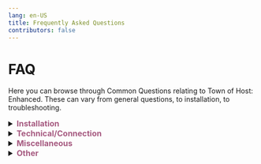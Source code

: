 ```yaml
---
lang: en-US
title: Frequently Asked Questions
contributors: false
---
```


# FAQ

Here you can browse through Common Questions relating to Town of Host: Enhanced. These can vary from general questions, to installation, to troubleshooting.

<font size=3em>
<details>
<summary><b><font color=#a65a80>Installation</font></b></summary>
<details>
<summary><b><font color=gray>Alpha Builds Distribution Policy</font></b></summary>

## Distribution Policy

<b>Alpha Builds are not for distribution. If you are found to be distributing these builds, you will be removed from the respective role and your access to the builds will be revoked. <br>
If you are a content creator, you may use these builds in your videos, but you may not provide a download link for your viewers. If you are found to be distributing these builds, you will be removed from the respective role and your access to the builds will be revoked.<br><br>
This policy is in place to keep the integrity of our Sponsor, Contributor, & Tester roles. If you are interested in becoming one of these roles, please see the below sections for more information.</b>
</details>
<details>
<summary><b><font color=gray>Can I install Town of Host: Enhanced on computers, phones, tablets, & consoles?</font></b></summary>

You can only install mods on PC/Computer. You must have the Steam, Epic, Xbox App, or Itch versions of Among Us to download mods. If you have no PC/Computer, you don’t need to worry as, even if you don't have/can't get the mod, you can still join Host-Only mods (such as TOHE, TOH, PL, etc) as long as you have Among Us on any device! You can find the lobbies of these mods to join and play as long as you are on the right game version.
</details>
<details>
<summary><b><font color=gray>How to obtain</font> <font color=#996d7f>Stable Builds</font></b></summary>

* Visit `#tohe-release` in TEN's [Discord Server](https://discord.gg/ten), or go [here](https://github.com/0xDrMoe/TownofHost-Enhanced/releases/latest) to download it directly from GitHub. 

Installation requires that you own a PC version of Among Us on Steam, Epic, Xbox App, or Itch. Microsoft Store will not work.
</details>
<details>
<summary><b><font color=gray>Help Installing Town of Host: Enhanced for</font> <font color=#14356a>Steam</font></b></summary>

Notice: You can follow the installation video [HERE](https://www.youtube.com/watch?v=2oyD75caFQ0) if you want visuals with steps. However, the below steps work just fine.

1. Download the latest full Release of Town of Host: Enhanced in `#tohe-release` or [here](https://github.com/0xDrMoe/TownofHost-Enhanced/releases/latest). You only need the main zip such as "`TOHE.v1.0.0.zip`", not the source code files. DO NOT DOWNLOAD THE `-MS` FILE, IT WILL NOT WORK!

2. Once the download is complete, unzip it into a new empty folder like on desktop.

3. Locate your AmongUs install. For example, if you own the game on Steam, you can find this by right clicking on the game in your library, selecting <i>Manage</i>, and finally selecting <i>Browse local files.</i><br>
![image](./images/SteamGetFolder.png)

4. Select all of the files in your Among Us installation and copy them to the folder that now has the files from the TOHE release. The folder should now look something like this:<br>
![image](./images/ResultFolder.png)

5. Within the TOHE folder, run <i>Among Us.exe</i>. The first time running it may take some time while the mod sets up its files. If you see a black screen, just wait a couple minutes. Once it finishes loading, you should get a popup with TOHE news. If you do not see anything about TOHE, double check that your files are all in the same folder.<br>
Note: If you separated your TOHE Mod and Vanilla folders, and run into an issue where it says 'you are logged out/in offline mode', close TOHE and open Steam (or launch Vanilla AU as this will open Steam too), then try again. This should solve the issue. (Separating your folders isn't required, but recommended so your mod still works if a major Among Us update is released.)

6. `(Optional)` Right click your <i>Among Us.exe</i> and click <i>Create shortcut</i>. Move your new shortcut to wherever you can easily access it, such as your Desktop!
#### You have now installed Town of Host: Enhanced! All that remains is to start up a private lobby and customize your settings.

> From: NotPyro404
</details>
<details>
<summary><b><font color=gray>Help Installing Town of Host: Enhanced for</font> <font color=#343434>Epic Games</font></b></summary>

Notice: You can follow the installation video [HERE](https://www.youtube.com/watch?v=2oyD75caFQ0) if you want visuals with steps. However, the below steps work just fine.

1. Download the latest full Release of Town of Host: Enhanced in `#tohe-release` or [here](https://github.com/0xDrMoe/TownofHost-Enhanced/releases/latest). You only need the main zip such as "`TOHE.v1.0.0.zip`", not the source code files. DO NOT DOWNLOAD THE `-MS` FILE, IT WILL NOT WORK!

2. Once the download is complete, unzip it into a new empty folder somewhere like on desktop.

3. Locate your AmongUs install. Find Among Us and click on the 3 dots `...` > click the folder icon button on the installation bar.<br>
![image](./images/EpicInstallation.png)

4. Select all of the files in your TOHE folder and copy them to the Among Us installation folder. The folder should now look something like this:<br>
![image](./images/EpicFiles.png)

5. Within the Among Us folder, run <i>EpicGamesStarter.exe</i> ([Download Here](https://github.com/whichtwix/EpicGamesStarter/releases/tag/1.0.2) & follow instructions on page.) The first time running it may take some time while installing a prerequisite and the mod sets up its files. If you see a black screen or a console window, just wait a couple minutes. Once it finishes loading, you should get a popup with TOHE news. If you do not see anything about TOHE, double check that your files are all in the same folder.<br>
Note: Unlike Steam, you shouldn't run into the 'you are logged out/in offline mode' issue as TOHE has to be in your Epic Games folder and cannot be separated. You can play Vanilla as usual by clicking the Settings Wheel in the top-right of the window, and swapping to Vanilla.

6. Add the folder you put the mod and among us files in as a exclusion for any antivirus you have and windows defender.

7. `(Optional)` Right click your <i>EpicGamesStarter.exe</i> and click <i>Create shortcut</i>. Move your new shortcut to wherever you can easily access it, such as your Desktop!

#### You have now installed Town of Host: Enhanced! All that remains is to start up a private lobby and customize your settings.

> From: Twix
</details>
<details>
<summary><b><font color=gray>Help Installing Town of Host: Enhanced for</font> <font color=#0e7a0d>Xbox App</font></b></summary>

NOTE: This is for the `Xbox App` version of Among Us. You cannot download TOHE on the Microsoft Store version of Among Us. TOHE cannot be downloaded on Xbox Consoles.

1. Download the latest full Release of Town of Host: Enhanced [here](https://github.com/0xDrMoe/TownofHost-Enhanced/releases/latest). You only need the other zip such as "`TOHE.v1.0.0-MS.zip`", not the source code files. MAKE SURE YOU DOWNLOAD THE `-MS` FILE, OTHERWISE IT WILL NOT WORK!<br>

2. Once the download is complete, unzip it into a new empty folder like on desktop.

3. Locate your AmongUs install. Firstly you need to go to Xbox App, then you can find this by right clicking on the game in your Library, selecting <i>Manage</i>, then <i>Files</i>, and finally selecting <i>Browse files</i>.<br>
![image](./images/MSGetFolder.png)

4. Select all of the files in your TOHE folder and copy them to the Among Us installation folder. The folder should now look something like this:<br>
![image](./images/MSResultFolder.png)

5. Now go back to Xbox App, then launch the game like you would normally do. Theres no problem in launching the game with <i>Among Us.exe</i> at all.<br>
Note: Like Epic Games, you shouldn't run into the 'you are logged out/in offline mode' issue as TOHE has to be in your Xbox App folder and cannot be separated. You can play Vanilla as usual by clicking the Settings Wheel in the top-right of the window, and swapping to Vanilla.<br><br>

#### You have now installed Town of Host: Enhanced! All that remains is to start up a private lobby and customize your settings.

> From: Pietro
</details>
<details>
<summary><b><font color=gray>Help Installing Town of Host: Enhanced for</font> <font color=#15b1ca>Thunderstore Mod Manager</font></b></summary>

1. Download [Thunderstore Mod Manager](https://www.overwolf.com/app/thunderstore-thunderstore_mod_manager). You can change the destination if you want, but that's not required. Once the download and installation is finished, open <b>Thunderstore Mod Manager</b> (There should be an icon on your desktop, if not then check around in AppData).

2. Search for <b>Among Us</b> on the supported games list. Click <i>Select game</i> & select the platform that you're using to play Among Us, then wait for it to load the mod list.

3. On the Profile Selection page, you can use the <i>Default</i> profile, or create a new one specifically for <b>TOHE</b>. Click <i>Select profile</i>, and use the sidebar to find <i>Get mods</i>. 

4. Search for <b>TOHE</b>. Click the option by: <b><i>TheEnhancedNetwork</i></b> as this is the official version, and click <i>Download</i>. Once it finishes, use the sidebar to find <i>My mods</i>.

5. Near the top of your screen, click the <i>Modded</i> option. (Clicking <i>Vanilla</i> will launch Vanilla, self explanatory.)

#### You have now installed Town of Host: Enhanced! All that remains is to start up a private lobby and customize your settings.

> From: NotPyro404
</details>
<details>
<summary><b><font color=gray>Help Installing Town of Host: Enhanced for</font> <font color=#3004fc>Mod Manager</font></b></summary>

(Sorry! Mod Manager is <i>currently</i> out of commission at this point in time.)

1. Download the [Mod Manager 7](https://goodloss.fr/mm/) installer.

2. Once the download is complete, open the installer and click <i>install</i>. You can change the destination if you want, but that's not required. Once Mod Manager is installed, close the installer (delete it if you'd like) and open Mod Manager (There should be an icon on your desktop, if not then check around in AppData).

3. `(Notice)` If you get a notification like this upon opening Mod Manager, re-install Among Us fully.<br>
![image](./images/ModManagerFail.png)

4. Once you open Mod Manager, swap your search category to <i>Active Mods</i>. Search the page for Town of Host: Enhanced. Click the download icon on the TOHE box, and wait for it to download. Once it downloads, head to your <i>Mods Library</i> and start TOHE.

#### You have now installed Town of Host: Enhanced! All that remains is to start up a private lobby and customize your settings.

> From: NotPyro404
</details>
<details>
<summary><b><font color=gray>How to obtain</font> <font color=#997d6d>Alpha Builds</font></b></summary>

* Accessible by Contributors, Testers, and Sponsors.<br>
`NOT FOR DISTRIBUTION`
- To become a <b>Contributor</b>, you need to help with coding in roles/addons/gamemodes/etc related to the mod.<br>
- To become a <b>Tester</b>, you must be an active content creator with 4 or more of your <b>Town of Host: Enhanced videos</b> having 600+ views on average.<br>
- To become a <b>Sponsor</b>, you need to purchase a package on our [Website](https://weareten.ca/TOHE/) (Insider tier for $5.00 grants Alpha Build access).<br>

Visit `#alpha-builds` in TEN's [Discord Server](https://discord.gg/ten) once you have been accepted into one of the above roles, and download the latest dll!
</details>
<details>
<summary><b><font color=gray>How to obtain</font> <font color=#6d7299>Beta Builds</font></b></summary>

* Visit `#beta-builds` in TEN's [Discord Server](https://discord.gg/ten), and download the latest dll!
</details>
<details>
<summary><b><font color=gray>Help Installing <font color=#997d6d>Alpha</font> & <font color=#6d7299>Beta</font> Builds</font></b></summary>

1. Download the latest dll in `#alpha-builds` or `#beta-builds`.

2. Make sure you don't have your Modded Client open when you attempt to do this, please close TOHE beforehand, otherwise you will get a pop-up which looks something like this:<br>
![image](./images/pluginsInUse.png)

3. Once the download is complete, move the dll into your `TOHE\BepInEx\plugins` folder. (TOHE will be whatever your Mod Folder is, if you renamed it, it will be that one)

4. Within the TOHE folder, run Among Us like you usually would. Once it finishes loading, you should get a popup with TOHE news. If you do not see anything about TOHE, double check that your files are all in the same folder, & that you launched from your modded folder.

#### You have successfully installed a Alpha Build/Beta Build!
</details>
<details>
<summary><b><font color=gray>Help Installing <font color=#ebd326>Presets</font></font></b></summary>

You can save your favorite settings as presets and load them later. You can also download presets shared by others. 

For some Member Submitted Presets, visit the [Resources](/Resources.html) Page.

1. If you want to use a preset, make sure the file is renamed to `Options.json` before using it, if it isn't already. (If you do not have `File name extensions` marked on the `View` Tab, you only need to rename it to `Options`.)

2. You have to put the file in the following directory: `.\Among Us\TOHE-DATA\SaveData` for it to work. (If you cannot locate `TOHE-DATA\SaveData`, try enabling `Hidden items` on the `View` Tab!)

3. `(Note)` If you download a preset that is from a version newer than that one which you are running on, it will still work, but any settings in the preset you downloaded that aren't already in the version you are on will be ignored.

4. `(Keep in Mind)`: It is always suggested to just roll with whatever you like! If you see any roles you may like or are simply interested in, enable them, and mess with them to your personal liking!
</details>
</details>
<details>
<summary><b><font color=#a65a80>Technical/Connection</font></b></summary>
<details>
<summary><b><font color=gray>Could not connect to my Among Us account, why?</font></b></summary>

This problem could occur from a few causes:

1. Steam isn't running! Go and turn on the Steam app, wait for it to load, THEN run modded Among Us.

2. `steam_appid.txt` is missing from the modded folder! Copy it from the vanilla Among Us folder, and paste it into your modded folder.
</details>
<details>
<summary><b><font color=gray>Sure is taking a while to sign in, why?</font></b></summary>

This problem could occur from a few causes:

1. Steam is down! Steam goes down for maintenance every Tuesday at around 7:00PM EST. You will not be able to sign in during this maintenance period. (This may also result in getting the `SteamworksAuthFail` error)

2. Console is still starting up! Click nothing and just wait until it clears out. If it doesn't, see the two below.

3. Your PC is Slow/Bad! Slow or Old PCs will just experience this. Nothing we can do about it, This is a vanilla issue.

4. Login just hung up! If this happens, just click "Go Offline" then try signing in again. It should work. If it doesn't, see the three above.
</details>
<details>
<summary><b><font color=gray>After installing the Town of Host: Enhanced, <font color=#996d6d>it is still in vanilla</font>, why?</font></b></summary>

1. This may be caused by your antivirus software identifying the mod as a virus and automatically deleting it. Please try to close the antivirus software and reinstall it.

2. Please make sure that your game path does not contain any non-English, any characters other than English and numbers in the path may cause the mod to fail to load.
</details>
<details>
<summary><b><font color=gray>Why has my <font color=#996d6d>connection to the server been interrupted?</font></font></b></summary>

If you find that other people can play normally, there are two possibilities:

1. Among Us official servers are overloaded, this situation cannot be avoided.

2. It's time for you to replace the accelerator. If a large number of players are reporting this problem, it is because of a bug in the mod, please wait patiently for the fix and update.
</details>
<details>
<summary><b><font color=gray>Why does it say I am <font color=#996d6d>Unable to connect to my Among Us account?</font></font></b></summary>

There are a few possibilities such as having bad network strength, changing your VPN/VPN instability may also cause this problem. Some solutions are to restart the game, restart the VPN, restarting your router, or restarting the computer entirely.
</details>
<details>
<summary><b><font color=gray>Why did I get a pop-up saying <font color=#996d6d>"You have been kicked by room"</font>?</font></b></summary>

This issue may occur because the room prohibits sending certain messages, such as saying "start" or other variants such as "begin". Some other causes could be that you weren't logged in, used banned words, had a banned nickname, have been banned before, or you could just be on a blacklisted device, (Check [System Settings](/options/Settings/System.html)). It may also be caused by EAC anti-cheat. If none of the above is true, then you were probably just kicked out manually by the host, or got vote-kicked by other players. Another reason you may get kicked is just connection issues.
</details>
<details>
<summary><b><font color=gray>Why didn't TOHE load and give the pop-up <font color=#996d6d>"Fatal Error in GC: Collecting from unknown thread"</font>?</font></b></summary>

This can randomly happen due to errors in the code. re-installing TOHE + re-pasting your Vanilla Among Us files will allow you to play again. If this happens constantly, please be patient as Developers are aware of this error. PS: Make sure you copy important files before re-installing (such as files in your Language folder, TOHE-Data folder, etc).
</details>
<details>
<summary><b><font color=gray>Why do I have a notice saying <font color=#996d6d>"Wrong Version of Among Us"</font> at the top of my screen?</font></b></summary>

Make sure you have updated your Among Us game files in your Modded Folder to the latest version. If you have the error afterwards, make sure you are not on any public betas (for Steam Users), or check the [Notice Channel](https://discord.com/channels/1094344790910455908/1096633728350040145) in The Enhanced Network's [Discord](https://discord.gg/ten).
</details>
<details>
<summary><b><font color=gray>Why did I get a pop-up saying <font color=#996d6d>"You have been kicked by Among Us' official anti-cheat"</font>?</font></b></summary>

The official Among Us anti-cheat system often treats mods as cheats and may kick you out of the game. This situation is unavoidable, and all Host-Only mods have this problem. If you still want to enter a lobby to play, you can only contact the host to reopen the lobby.
</details>
<details>
<summary><b><font color=gray>Why does it say <font color=#996d6d>"An unknown error has occurred and your connection to the server has been interrupted"</font>?</font></b></summary>

Unfortunately, this is a disconnection caused by a mod error or server error. If possible, please send the logs in a #bug-report to solve the problem as soon as possible. Of course, this does not rule out your network reasons.
</details>
<details>
<summary><b><font color=gray>The meeting cannot be end normally, and the lower left corner displays an error: <font color=#996d6d>"Please terminate the meeting manually"</font>, what happened?</font></b></summary>

This is due to some bugs in the meeting billing that prevent the meeting from ending normally. Please press <kbd>Shift</kbd> + <kbd>M</kbd> + <kbd>Enter</kbd> to end the meeting forcefully. If possible, please send the log file in #bug-reports so that the developers can solve the problem as soon as possible.
</details>
<details>
<summary><b><font color=gray>Why does the game <font color=#996d6d>end inexplicably?</font></font></b></summary>

The game will end suddenly if there are an equal amount of Impostors alive to Non-Killing players (and the victory condition of a Neutral isn't met), the victory conditions of a Neutral is met, or the Crew is done all of their tasks. Some other possibilities may include:

1. You have turned on the "Ghost ignores tasks" option and all alive players are finished tasks.

2. You have made the punishment of the "Voting Mode" option to be Suicide, which could have killing all players, leaving Impostors or Neutrals alive to take the win.

3. The host or a certain player made a fatal error, and the mod forcibly ended the game to prevent the game from being frozen.

4. None of these, make a `#bug-report` (Include Logs from /dump!)
</details>
<details>
<summary><b><font color=gray>Just after the start, it shows that the host has forced the end of the game, why?</font></b></summary>

It's a protection mechanism, just ignore it and keep playing. The reason this occurs is because, there is a bug with Host-Only mods that fails to assign roles. When the bug occurs in the original Town of Host, the host will not be able to see the start button, and other players will be loaded with an infinite black screen. In this case, everyone can only exit the game. In Town of Host: Enhanced, in order to avoid this situation, it will automatically detect whether other players are stuck in loading, and if detected, the game will be automatically terminated to prevent everyone from being stuck.
</details>
<details>
<summary><b><font color=gray>Most of the screen is black, but I can interact with the GUI and the sound can still be heard, what happened?</font></b></summary>

This is caused by the failure of the client to assign roles, and it is also one of the unavoidable problems of Host-Only mods. Unfortunately, when this happens, you have to quit the game or just wait until the game ends.
</details>
<details>
<summary><b><font color=gray>Why are there are a lot of duplicate roles in the game?</font></b></summary>

This most likely isn't a bug, please make sure the duplicated role has a Maximum of 1 rather than 2-15.
</details>
<details>
<summary><b><font color=gray>Why did I get vanilla roles?</font></b></summary>

There are a few possibilities

1. You might need to turn on the "Disable vanilla roles" option.

2. You may need to enable more roles or allow more players to be the same role.

3. You may come across this message: "There are incompatible roles in your role list, you may experience vanilla roles", which means you have a certain role & it's addon form enabled. (This should not occur anymore as of 1.2.1 Alpha 3)

4. Eraser might've erased your role, resetting you to your base role (Impostor/Shapeshifter/Crewmate/Engineer/Scientist are all Base Roles (Base Role =/= Team/Role))

5. You may have killed a player with the [OIIAI](/options/Addons/Mixed/OIIAI.html) Add-on. This is normal in this case, as OIIAI resets their killers role to their base role. (Refer Above) 
</details>
<details>
<summary><b><font color=gray>Why does the game <font color=#996d6d>never</font> end?</font></b></summary>

There are a few possibilities,

1. You have enabled "No Game End" in settings. Please turn it off to play normally.

2. If there is equal amount of Crewmates to Impostors, a Crewmate may have the Paranoia addon (count as 2 people)

3. If Cultist is enabled, you might have "Charmed players count as" set to Cultist. You need to have it set to Nothing (They will not count as an Alive player) or Original Team (They will count as their Original Team), as setting it to Cultist means that Charmed players are counted as another alive Cultist. (they wont have recruiting powers like Cultist but game will treat them like they are Cultist.)

4. Nobody has met their victory condition. (This may be obvious but, Impostors haven't killed everyone, Crewmates haven't finished all tasks/exiled all evil roles, etc)

5. None of these, make a `#bug-report` (Include Logs from /dump!)
</details>

</details>
<details>
<summary><b><font color=#a65a80>Miscellaneous</font></b></summary>
<details>
<summary><b><font color=gray>What are Host-Only mods?</font></b></summary>

Host-Only mods are mods that are compatible with vanilla clients, meaning it only needs to be installed by the host and other players can still play without installing the mod.
</details>
<details>
<summary><b><font color=gray>The role reveal at the start of the game shows that I am one role/team, <font color=#996d6d>but in game I am a different role/team</font>, why?</font></b></summary>

In order to be compatible with vanilla, Host-only mods have to give you a Impostor base so that you can have the kill button. (Or for some roles, such as Crewpostor, you are an Impostor but your base is Engineer so that you can do Tasks to kill.) So for players who don't have the mod installed, you will see that you are an Impostor with no teammates. The initial team you are on is your role base. Please look at the bottom of your screen on the Role Reveal screen, or above your name in game to see what your actual role/team is.
</details>
<details>
<summary><b><font color=gray>What is Game Master/GM?</font></b></summary>

The Game Master is an observer role.<br>
Their presence has no effect on the game, and all players know who the Game Master is. The Game Master role will be assigned to the host, who will automatically become a ghost at the start of the game.<br>
(Note: You can enable this in the Settings Gear. If you want to play normally, disable in again in the Settings Gear)
</details>
<details>
<summary><b><font color=gray>How do I get the log file?</font></b></summary>

You have three methods to get log files:

1. Press <kbd>Ctrl</kbd> + <kbd>F1</kbd> in the game, then you can find the log file on your desktop, the file name starts with `TOHE...`.

2. Send the message "/dump" in the game, then you can find the log file on your desktop, the file name starts with `TOHE...`.

3. Please find your Among Us game directory, enter the `Among Us/BepInEx` folder, and then you will see a file called `LogOutput.log`, this is the log file.
</details>
<details>
<summary><b><font color=gray>How can I access Beta & Alpha Builds?</font></b></summary>

1. Anybody can get Beta Access by visiting `#beta-builds` in TEN's Discord Server.

2. Become a Contributor, Tester, or Sponsor (Insider+) for Alpha Access.
</details>
<details>
<summary><b><font color=gray>Can you use the Submerged mod with Town of Host: Enhanced?</font></b></summary>

While this is technically possible, we don't recommend it as Submerged still requires all players to have it installed to play. If you do want to attempt this, we can say that the host would need Town of Host: Enhanced (TOHE) installed (as it's intended for only the host to install), as well as having Submerged installed. All of the people in your lobby could join normally but they would need the Submerged mod installed. (This applies to any custom Among Us map, Submerged is used in the example however, as it's one of the most popular)
</details>
</details>
<details>
<summary><b><font color=#a65a80>Other</font></b></summary>
<details>
<summary><b><font color=gray>Why can't I post in #role-ideas in The Enhanced Network Discord?</font></b></summary>

Role Ideas are currently locked to Sponsors, Nitro Boosters, & Contributors. This is so that the Developers/Contributors of Town of Host: Enhanced can catch up on role ideas. The channel will open back up at a later date, but there's not a specific time.
</details>
<details>
<summary><b><font color=gray>How do I become Contributor or Translator?</font></b></summary>

Keep in mind, both of these require you to add significant changes, it can't just be a "one and done" sort of deal. If you are an inactive Contributor/Translator, you may be removed from the team.

1. To earn Contributor, you'll need to help with coding Features, Roles, Game-modes, and so on for Town of Host: Enhanced. To do this, you will need a token. You can obtain one of these by creating a ticket in TEN's Discord Server and asking for an API Token. Moe will get back to you at some point.

2. To earn Translator, you'll need to help with translating Town of Host: Enhanced into other languages supported by Among Us (See supported languages on the Resources Page). If you want to translate a language that Town of Host: Enhanced hasn't yet started, you may create a ticket applying for the position (of course, it will only be you unless other people apply for the same position) and wait for Ryuk or Moe to get back to you. If you want to translate Town of Host: Enhanced into another language but Among Us doesn't yet support it, you can do that in your own english.dat file and share it in #website-feedback when you are finished. (Info on english.dat on the Resources Page.)
</details>
</details>
</font>